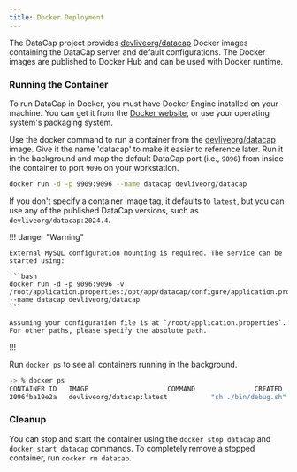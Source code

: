 ```yaml
---
title: Docker Deployment
---
```


The DataCap project provides [devliveorg/datacap](https://hub.docker.com/r/devliveorg/datacap) Docker images containing the DataCap server and default configurations. The Docker images are published to Docker Hub and can be used with Docker runtime.

### Running the Container

To run DataCap in Docker, you must have Docker Engine installed on your machine. You can get it from the [Docker website](https://hub.docker.com/), or use your operating system's packaging system.

Use the docker command to run a container from the [devliveorg/datacap](https://hub.docker.com/r/devliveorg/datacap) image. Give it the name 'datacap' to make it easier to reference later. Run it in the background and map the default DataCap port (i.e., `9096`) from inside the container to port `9096` on your workstation.

```bash
docker run -d -p 9909:9096 --name datacap devliveorg/datacap
```

If you don't specify a container image tag, it defaults to `latest`, but you can use any of the published DataCap versions, such as `devliveorg/datacap:2024.4`.

!!! danger "Warning"

    External MySQL configuration mounting is required. The service can be started using:

    ```bash
    docker run -d -p 9096:9096 -v /root/application.properties:/opt/app/datacap/configure/application.properties --name datacap devliveorg/datacap
    ```

    Assuming your configuration file is at `/root/application.properties`. For other paths, please specify the absolute path.

!!!

Run `docker ps` to see all containers running in the background.

```bash
-> % docker ps
CONTAINER ID   IMAGE                    COMMAND               CREATED      STATUS          PORTS                    NAMES
2096fba19e2a   devliveorg/datacap:latest           "sh ./bin/debug.sh"   5 days ago   Up 14 seconds   0.0.0.0:9909->9096/tcp   datacap
```

### Cleanup

You can stop and start the container using the `docker stop datacap` and `docker start datacap` commands. To completely remove a stopped container, run `docker rm datacap`.